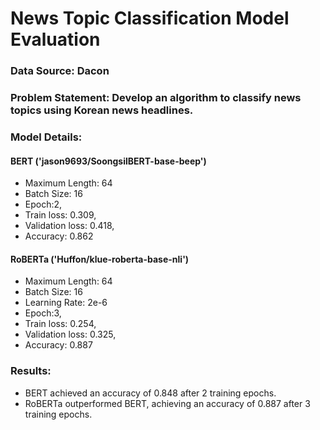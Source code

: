 # News Topic Classification Model Evaluation
### Data Source: Dacon

### Problem Statement: Develop an algorithm to classify news topics using Korean news headlines.

### Model Details:

#### BERT ('jason9693/SoongsilBERT-base-beep')
* Maximum Length: 64
* Batch Size: 16
* Epoch:2,
* Train loss: 0.309,
* Validation loss: 0.418,
*  Accuracy: 0.862

#### RoBERTa ('Huffon/klue-roberta-base-nli')
* Maximum Length: 64
* Batch Size: 16
* Learning Rate: 2e-6
* Epoch:3,
* Train loss: 0.254,
* Validation loss: 0.325,
* Accuracy: 0.887

### Results:
* BERT achieved an accuracy of 0.848 after 2 training epochs.
* RoBERTa outperformed BERT, achieving an accuracy of 0.887 after 3 training epochs.
